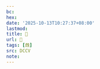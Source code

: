 ```yaml
---
bc:
hex:
date: '2025-10-13T10:27:37+08:00'
lastmod:
title: 􄶙
url: 􄶙
tags: [䖘]
src: DCCV
note:
---
```

